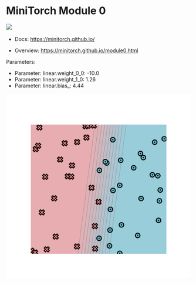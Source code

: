 # MiniTorch Module 0

<img src="https://minitorch.github.io/_images/match.png" width="100px">

* Docs: https://minitorch.github.io/

* Overview: https://minitorch.github.io/module0.html

Parameters:
* Parameter: linear.weight_0_0: -10.0
* Parameter: linear.weight_1_0: 1.26
* Parameter: linear.bias_: 4.44

![newplot.png](https://github.com/alikolling/Module-0/blob/master/newplot.png)
